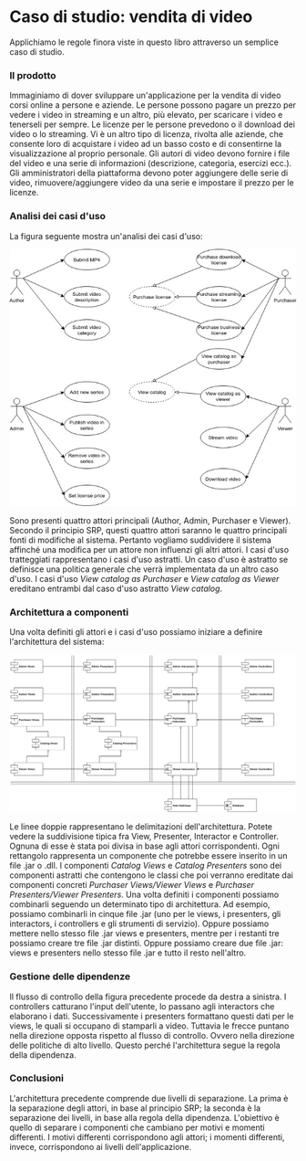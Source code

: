 # Caso di studio: vendita di video

Applichiamo le regole finora viste in questo libro attraverso un semplice caso di studio.

### Il prodotto

Immaginiamo di dover sviluppare un'applicazione per la vendita di video corsi online a persone e aziende. Le persone possono pagare un prezzo per vedere i video in streaming e un altro, più elevato, per scaricare i video e tenerseli per sempre. Le licenze per le persone prevedono o il download dei video o lo streaming. Vi è un altro tipo di licenza, rivolta alle aziende, che consente loro di acquistare i video ad un basso costo e di consentirne la visualizzazione al proprio personale. Gli autori di video devono fornire i file del video e una serie di informazioni \(descrizione, categoria, esercizi ecc.\). Gli amministratori della piattaforma devono poter aggiungere delle serie di video, rimuovere/aggiungere video da una serie e impostare il prezzo per le licenze.

### Analisi dei casi d'uso

La figura seguente mostra un'analisi dei casi d'uso:

![](.gitbook/assets/vendita-video.jpg)

Sono presenti quattro attori principali \(Author, Admin, Purchaser e Viewer\). Secondo il principio SRP, questi quattro attori saranno le quattro principali fonti di modifiche al sistema. Pertanto vogliamo suddividere il sistema affinché una modifica per un attore non influenzi gli altri attori. I casi d'uso tratteggiati rappresentano i casi d'uso astratti. Un caso d'uso è astratto se definisce una politica generale che verrà implementata da un altro caso d'uso. I casi d'uso _View catalog as Purchaser_ e _View catalog as Viewer_ ereditano entrambi dal caso d'uso astratto _View catalog_.

### Architettura a componenti

Una volta definiti gli attori e i casi d'uso possiamo iniziare a definire l'architettura del sistema:

![](.gitbook/assets/vendita-video-page-2.jpg)

Le linee doppie rappresentano le delimitazioni dell'architettura. Potete vedere la suddivisione tipica fra View, Presenter, Interactor e Controller. Ognuna di esse è stata poi divisa in base agli attori corrispondenti. Ogni rettangolo rappresenta un componente che potrebbe essere inserito in un file .jar o .dll. I componenti _Catalog Views_  e _Catalog Presenters_ sono dei componenti astratti che contengono le classi che poi verranno ereditate dai componenti concreti _Purchaser Views/Viewer Views_ e _Purchaser Presenters/Viewer Presenters_. Una volta definiti i componenti possiamo combinarli seguendo un determinato tipo di architettura. Ad esempio, possiamo combinarli in cinque file .jar \(uno per le views, i presenters, gli interactors, i controllers e gli strumenti di servizio\). Oppure possiamo mettere nello stesso file .jar views e presenters, mentre per i restanti tre possiamo creare tre file .jar distinti. Oppure possiamo creare due file .jar: views e presenters nello stesso file .jar e tutto il resto nell'altro.

### Gestione delle dipendenze

Il flusso di controllo della figura precedente procede da destra a sinistra. I controllers catturano l'input dell'utente, lo passano agli interactors che elaborano i dati. Successivamente i presenters formattano questi dati per le views, le quali si occupano di stamparli a video. Tuttavia le frecce puntano nella direzione opposta rispetto al flusso di controllo. Ovvero nella direzione delle politiche di alto livello. Questo perché l'architettura segue la regola della dipendenza.

### Conclusioni

L'architettura precedente comprende due livelli di separazione. La prima è la separazione degli attori, in base al principio SRP; la seconda è la separazione dei livelli, in base alla regola della dipendenza. L'obiettivo è quello di separare i componenti che cambiano per motivi e momenti differenti. I motivi differenti corrispondono agli attori; i momenti differenti, invece, corrispondono ai livelli dell'applicazione.

